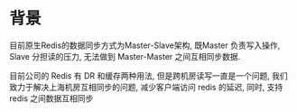 # 背景
目前原生Redis的数据同步方式为Master-Slave架构, 既Master 负责写入操作, Slave 分担读的压⼒, 无法做到 Master-Master 之间互相同步数据.

目前公司的 Redis 有 DR 和缓存两种用法, 但是跨机房读写一直是一个问题, 我们致力于解决上海机房互相同步的问题, 减少客户端访问 redis 的延迟, 同时, 支持 redis 之间数据互相同步
